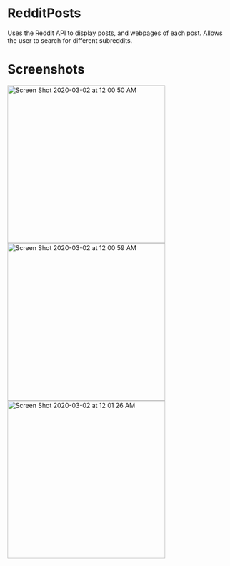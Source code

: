 # RedditPosts

Uses the Reddit API to display posts, and webpages of each post. Allows the user to search for different subreddits. 

# Screenshots

<img width="353" alt="Screen Shot 2020-03-02 at 12 00 50 AM" src="https://user-images.githubusercontent.com/16582681/75646958-59473c80-5c19-11ea-9b07-87050a395fcf.png">
<img width="353" alt="Screen Shot 2020-03-02 at 12 00 59 AM" src="https://user-images.githubusercontent.com/16582681/75646957-58aea600-5c19-11ea-9544-ca40297efa95.png">
<img width="353" alt="Screen Shot 2020-03-02 at 12 01 26 AM" src="https://user-images.githubusercontent.com/16582681/75646955-58160f80-5c19-11ea-88a8-4fed65d74fee.png">


